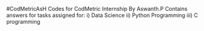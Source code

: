 #CodMetricAsH
Codes for CodMetric Internship
By Aswanth.P
Contains answers for tasks assigned for:
i) Data Science
ii) Python Programming
iii) C programming
